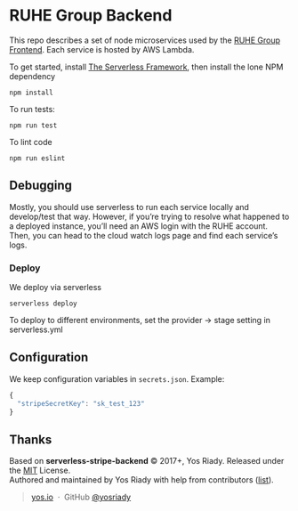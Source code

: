 
# RUHE Group Backend

This repo describes a set of node microservices used by the [RUHE Group Frontend](https://github.com/whitmanschorn/ruhe-frontend). Each service is hosted by AWS Lambda. 

To get started, install [The Serverless Framework](https://serverless.com/framework/), then install the lone NPM dependency

```
npm install
``` 

To run tests:

```
npm run test
```

To lint code

```
npm run eslint
```

## Debugging

Mostly, you should use serverless to run each service locally and develop/test that way. However, if you’re trying to resolve what happened to a deployed instance, you’ll need an AWS login with the RUHE account. Then, you can head to the cloud watch logs page and find each service’s logs. 

### Deploy

We deploy via serverless

```
serverless deploy
```

To deploy to different environments, set the provider -> stage setting in serverless.yml

## Configuration

We keep configuration variables in `secrets.json`. Example:

```javascript
{
  "stripeSecretKey": "sk_test_123"
}
```

## Thanks

Based on **serverless-stripe-backend** © 2017+, Yos Riady. Released under the [MIT] License.<br>
Authored and maintained by Yos Riady with help from contributors ([list][contributors]).

> [yos.io](http://yos.io) &nbsp;&middot;&nbsp;
> GitHub [@yosriady](https://github.com/yosriady)

[MIT]: http://mit-license.org/
[contributors]: http://github.com/yosriady/serverless-stripe-backend/contributors
